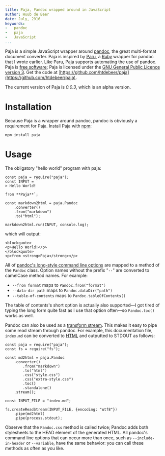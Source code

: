```yaml
---
title: Paja, Pandoc wrapped around in JavaScript
author: Huub de Beer
date: July, 2016
keywords:
-   pandoc
-   paja
-   JavaScript
...
```


Paja is a simple JavaScript wrapper around [pandoc](http://pandoc.org/), the
great multi-format document converter. Paja is inspired by
[Paru](https://heerdebeer.org/Software/markdown/paru/), a
[Ruby](https://www.ruby-lang.org/en/) wrapper for pandoc that I wrote earlier.
Like Paru, Paja supports automating the use of pandoc. Paja is [free
software](https://www.gnu.org/philosophy/free-sw.html); Paja is licensed under
the [GNU General Public Licence version
3](https://www.gnu.org/licenses/gpl-3.0.html). Get the code at
[https://github.com/htdebeer/paja](https://github.com/htdebeer/paja).

The current version of Paja is *0.0.3*, which is an alpha version.

# Installation

Because Paja is a wrapper around pandoc, pandoc is obviously a requirement for
Paja. Install Paja with [npm](https://www.npmjs.com/):

    npm install paja

# Usage

The obligatory "hello world" program with paja:

~~~{.javascript}
const paja = require("paja");
const INPUT = `
> Hello World! 

from **Paja**`;

const markdown2html = paja.Pandoc
    .converter()
    .from("markdown")
    .to("html");

markdown2html.run(INPUT, console.log);
~~~

which will output:

~~~{.html}
<blockquote>
<p>Hello World!</p>
</blockquote>
<p>from <strong>Paja</strong></p>
~~~

All of [pandoc's long-style command line
options](http://pandoc.org/README.html#options) are mapped to a method of the
`Pandoc` class. Option names without the prefix "`--`" are converted to
camelCase method names. For example:

- `--from format` maps to `Pandoc.from("format")`
- `--data-dir path` maps to `Pandoc.dataDir("path")`
- `--table-of-contents` maps to `Pandoc.tableOfContents()`

The table of contents's short option is actually also supported—I got tired of
typing the long form quite fast as I use that option often—so `Pandoc.toc()`
works as well.

Pandoc can also be used as a [transform
stream](https://nodejs.org/dist/latest-v6.x/docs/api/stream.html#stream_class_stream_transform). This makes it easy to pipe some read stream through pandoc. For example, this documentation file, `index.md` can be converted to [HTML](https://www.w3.org/TR/html5/) and outputted to STDOUT as follows:

~~~{.javascript}
const paja = require("paja");
const fs = require("fs");

const md2html = paja.Pandoc
    .converter()
        .from("markdown")
        .to("html")
        .css("style.css")
        .css("extra-style.css")
        .toc()
        .standalone()
    .stream();

const INPUT_FILE = "index.md";

fs.createReadStream(INPUT_FILE, {encoding: "utf8"})
    .pipe(md2html)
    .pipe(process.stdout);
~~~

Observe that the `Pandoc.css` method is called twice; Pandoc adds both
stylesheets to the HEAD element of the generated HTML. All pandoc's command line options
that can occur more than once, such as `--include-in-header` or `--variable`,
have the same behavior: you can call these methods as often as you like.

